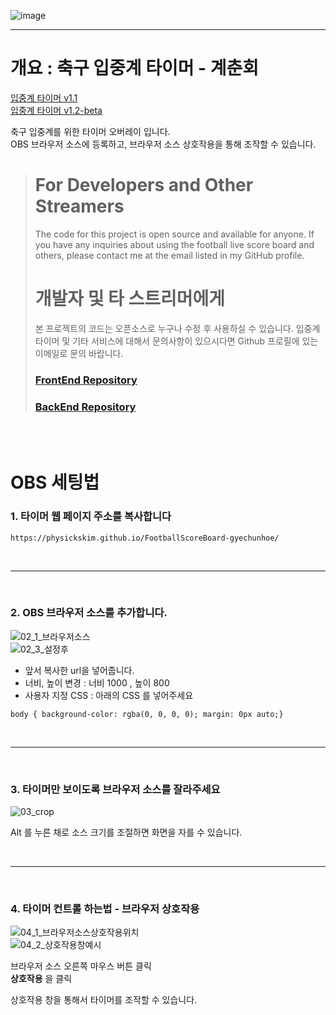 ![image](https://github.com/PhysicksKim/FootballScoreBoard-gyechunhoe/assets/101965836/1031ebc6-608b-47dd-a49a-b8790a4ad783)

---

# 개요 : 축구 입중계 타이머 - 계춘회
  
[입중계 타이머 v1.1](https://physickskim.github.io/FootballScoreBoard-gyechunhoe/)  
[입중계 타이머 v1.2-beta](https://gyechunsik.site/scoreboard)  
  
축구 입중계를 위한 타이머 오버레이 입니다.  
OBS 브라우저 소스에 등록하고, 브라우저 소스 상호작용을 통해 조작할 수 있습니다.

> # For Developers and Other Streamers
> The code for this project is open source and available for anyone.
> If you have any inquiries about using the football live score board and others,
> please contact me at the email listed in my GitHub profile.  
> # 개발자 및 타 스트리머에게  
> 본 프로젝트의 코드는 오픈소스로 누구나 수정 후 사용하실 수 있습니다.
> 입중계 타이머 및 기타 서비스에 대해서 문의사항이 있으시다면
> Github 프로필에 있는 이메일로 문의 바랍니다.
>    
> ### [FrontEnd Repository](https://github.com/PhysicksKim/FootballStreamOverlay)    
> ### [BackEnd Repository](https://github.com/PhysicksKim/score-board-backend)    
  
<br><br>

# OBS 세팅법

### 1. 타이머 웹 페이지 주소를 복사합니다

```
https://physickskim.github.io/FootballScoreBoard-gyechunhoe/
```

<br>

---

<br>
  
### 2. OBS 브라우저 소스를 추가합니다.  
![02_1_브라우저소스](https://github.com/PhysicksKim/FootballScoreBoard-gyechunhoe/assets/101965836/86d647f6-7024-4fb2-9011-fc6d2af9a87b)  
![02_3_설정후](https://github.com/PhysicksKim/FootballScoreBoard-gyechunhoe/assets/101965836/eb6166e1-af13-476d-8444-77fba333f08c)  
  
- 앞서 복사한 url을 넣어줍니다.
- 너비, 높이 변경 : 너비 1000 , 높이 800
- 사용자 지정 CSS : 아래의 CSS 를 넣어주세요
```
body { background-color: rgba(0, 0, 0, 0); margin: 0px auto;}
```
  
<br>

---

<br>
  
### 3. 타이머만 보이도록 브라우저 소스를 잘라주세요  
![03_crop](https://github.com/PhysicksKim/FootballScoreBoard-gyechunhoe/assets/101965836/c740b155-ad0c-4038-ae68-39daf0a72396)  
  
Alt 를 누른 채로 소스 크기를 조절하면 화면을 자를 수 있습니다.  
  
<br>
  
---
  
<br>
  
### 4. 타이머 컨트롤 하는법 - 브라우저 상호작용   
![04_1_브라우저소스상호작용위치](https://github.com/PhysicksKim/FootballScoreBoard-gyechunhoe/assets/101965836/85926b93-1cc7-43ae-bc89-a544b59a3ec4)   
![04_2_상호작용창예시](https://github.com/PhysicksKim/FootballScoreBoard-gyechunhoe/assets/101965836/d401ce0e-7305-45b3-b076-2c6db57ebae8)   
   
브라우저 소스 오른쪽 마우스 버튼 클릭  
**상호작용** 을 클릭    
    
상호작용 창을 통해서 타이머를 조작할 수 있습니다.
